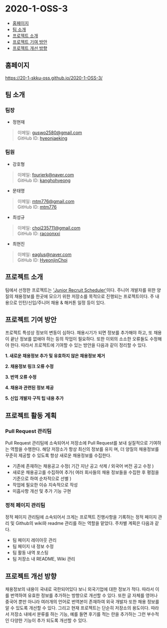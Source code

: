# 2020-1-OSS-3

 * [홈페이지](#homepage)
 * [팀 소개](#members)
 * [프로젝트 소개](#introduction)
 * [프로젝트 기여 방안](#contribution_plan)
 * [프로젝트 개선 방향](#improvement)

## <div id = "homepage">홈페이지</div>

https://20-1-skku-oss.github.io/2020-1-OSS-3/

## <div id = "members">팀 소개</div>

### 팀장
+ 정현재
> 이메일: guswo2580@gmail.com<br>
> GitHub ID: [hyeonjaeking](https://github.com/hyeonjaeking)<br>

### 팀원
+ 강호형
> 이메일: fourierk@naver.com<br>
> GitHub ID: [kanghohyeong](https://github.com/kanghohyeong)<br>

+ 문태명
> 이메일: mtm776@gmail.com<br>
> GitHub ID: [mtm776](https://github.com/mtm776)<br>

+ 최성규
> 이메일: choi235711@gmail.com<br>
> GitHub ID: [racoonxxi](https://github.com/racoonxxi)<br>

+ 최현진
> 이메일: eaglus@naver.com<br>
> GitHub ID: [HyeonjinChoi](https://github.com/HyeonjinChoi)<br>


## <div id = "introduction">프로젝트 소개</div>

팀에서 선정한 프로젝트는 <a href="https://github.com/jojoldu/junior-recruit-scheduler">'Junior Recruit Scheduler'</a>이다. 주니어 개발자를 위한 양질의 채용정보를 한곳에 모으기 위한 저장소를 목적으로 진행되는 프로젝트이다. 주 내용으로 인턴/신입/주니어 채용 & 해커톤 일정 등이 있다.

## <div id = "contribution_plan">프로젝트 기여 방안</div>

<p> 프로젝트 특성상 정보의 변동이 심하다. 채용시기가 되면 정보를 추가해야 하고, 또 채용이 끝난 정보를 없애야 하는 등의 작업이 필요하다. 또한 이외의 소소한 오류들도 수정해야 한다. 따라서 프로젝트에 기여할 수 있는 방안을 다음과 같이 정리할 수 있다.</p>

<p><b> 1. 새로운 채용정보 추가 및 유효하지 않은 채용정보 제거 </b></p>
<p><b> 2. 채용정보 링크 오류 수정 </b></p>
<p><b> 3. 번역 오류 수정 </b></p>
<p><b> 4. 채용과 관련된 정보 제공 </b></p>
<p><b> 5. 신입 개발자 구직 팁 내용 추가 </b></p>

## <div id = "activity_plan">프로젝트 활동 계획</div>

### <p><b> Pull Request 관리팀 </b><p>

<p> Pull Request 관리팀에 소속되어서 저장소에 Pull Request를 보내 실질적으로 기여하는 역할을 수행한다. 해당 저장소가 항상 최신의 정보를 유지 며, 더 양질의 채용정보를 꾸준히 제공할 수 있도록 항상 새로운 채용정보를 수집한다.</p>

 * 기존에 존재하는 채용공고 수정( 기간 지난 공고 삭제 / 외국어 버전 공고 수정 )
 * 새로운 채용공고를 수집하여 추가( 여러 회사들의 채용 정보들을 수집한 후 평점을 기준으로 하여 순차적으로 선별 )
 * 작업에 필요한 이슈 지속적으로 작성
 * 미흡사항 개선 및 추가 기능 구현


### <p><b> 정적 페이지 관리팀 </b><p>
  
<p> 정적 페이지 관리팀에 소속되어서 크게는 프로젝트 진행사항을 기록하는 정적 페이지 관리 및 Github의 wiki와 readme 관리를 하는 역할을 맡았다. 주차별 계획은 다음과 같다.</p>

 * 팀 페이지 레이아웃 관리
 * 팀 페이지 내 정보 수정 
 * 팀 활동 내역 포스팅
 * 팀 저장소 내 README, Wiki 관리


## <div id = "improvement">프로젝트 개선 방향</div>

채용정보의 내용이 국내로 국한되어있다 보니 외국기업에 대한 정보가 적다. 따라서 이를 번역하여 유효한 정보를 추가하는 방향으로 개선할 수 있다. 또한 글 자체를 영어나 중국어 뿐만 아니라 여러개의 언어로 번역본이 존재하여 외국 개발자 또한 채용 정보를 알 수 있도록 개선할 수 있다. 그리고 현재 프로젝트는 단순히 저장소의 용도이다. 따라서 저장소 내에서 분류를 하는 기능, 예를 들면 후기를 적는 란을 추가하는 그런 부수적인 다양한 기능이 추가 되도록 개선할 수 있다.
